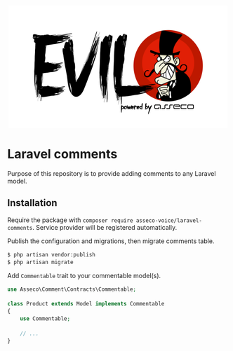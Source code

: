 <p align="center"><a href="https://see.asseco.com" target="_blank"><img src="https://github.com/asseco-voice/art/blob/main/evil_logo.png" width="500"></a></p>

# Laravel comments

Purpose of this repository is to provide adding comments to any Laravel model. 

## Installation

Require the package with ``composer require asseco-voice/laravel-comments``.
Service provider will be registered automatically.

Publish the configuration and migrations, then migrate comments table.

``` bash
$ php artisan vendor:publish
$ php artisan migrate
```

Add `Commentable` trait to your commentable model(s).

``` php
use Asseco\Comment\Contracts\Commentable;

class Product extends Model implements Commentable
{
    use Commentable;
    
    // ...   
}
